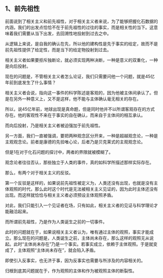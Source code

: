 <h2>1、前先祖性</h2><p data-pid="8lYJ-sPE">前面说到了相关主义和前先祖性，对于相关主义者来说，为了能够把握化石数据的内涵，我们的出发点恰恰不在于前先祖性的过往的事实，而是相关性的当下。这意味着我们需要从当下出发，去回溯性地投射到过去之中。</p><p data-pid="SDsOfGeY">从逻辑上来说，是自我的确认在先，所以他的建构性是先于事实的给定，故而不是前先祖性提供了给定性，而是当下的给定物投射到过去。</p><p data-pid="fE2nBcfm">相关主义者如果要拒斥独断论，就必须实现两种决断，一种是意义的双重化，一种是向后投射。</p><p data-pid="lA-E3veN">现在的问题是，不管相关主义者怎么论证，我们只需要问他一个问题，就是45亿年前到底发生了什么事情？</p><p data-pid="mt0Ji3PE">相关主义者会说，指向这一事件的科学陈述是客观的，因为他被主体间承认了。但是在另外一种意义上，又不是这样，他不能与主体确认毫无相关的存在。</p><p data-pid="Jknrbgur">所以，说45亿年前，地球出现是真命题，但是同时他并不以所谓客观存在的方式存在。他的客观性不来在于事实的自在确认，而来自于主体间的相互承认。</p><p data-pid="PvpfS24P">而向后投射，乃是相关主义者被迫强加于前先祖性。</p><p data-pid="QlgJuSPs">另一方面，我们一直被强调，要把两种观念区分开来，一种是超越观念论，一种是主观观念论。前者是康德的先验唯心论，后者乃是贝克莱式的主观观念论。</p><p data-pid="HNill4cP">但是1在对于化石问题的探讨中，两者的界限就被模糊了。</p><p data-pid="7W8GUxBo">观念论者往往否认，那些独立于人类的事件，真的如科学所描述那样实际存在。</p><p data-pid="0guhd7k4">那么，有两个对于相关主义的反驳。</p><p data-pid="y6iYs_3U">第一个反驳是这样的，如果说前先祖性被定义为，人类还没有出现，也就是没有主体观照的时代，那么此时这个时代是无法被相关主义见证的，因为此时主体还没有出现。而这样就恰恰与相关主义者必须预设主体观照矛盾。</p><p data-pid="rXnDBg93">对此，我们只能引入一个见证者在场，只有如此，相关主义者的见证与科学理论才能融洽起来。</p><p data-pid="ekaY159u">而所谓前先祖性，乃是作为人类诞生之前的一切事件。</p><p data-pid="FVU_Kixe">此时的问题就在于，如果说相关主义者认为，唯有通过主体的观照，事实才能成立。那么现在的问题是，人类诞生之前，主体尚未存在，那么这样的观照无从说起。此时“主体尚未存在”乃是一个事实。若事实成立，依赖于主体观照。于是就变成了，主体观照“主体尚未存在”，就会陷入矛盾。</p><p data-pid="9u4Pm2Z2">即使引入反事实，也无济于事，因为反事实也需要与所涉及的内容相关的。</p><p data-pid="IITIclgA">归根到底其问题就在于，作为观照的主体和作为被观照主体的断裂性。</p><p></p><p></p><p></p><p></p>
